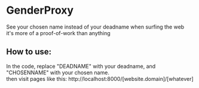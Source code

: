 # GenderProxy
See your chosen name instead of your deadname when surfing the web<br/>
it's more of a proof-of-work than anything

<h2>How to use:</h2>
In the code, replace "DEADNAME" with your deadname, and "CHOSENNAME" with your chosen name.
<br/>
then visit pages like this: http://localhost:8000/[website.domain]/[whatever]
